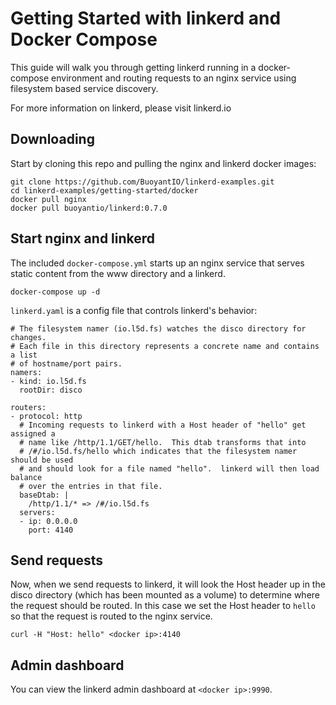 # Getting Started with linkerd and Docker Compose

This guide will walk you through getting linkerd running in a docker-compose
environment and routing requests to an nginx service using filesystem
based service discovery.

For more information on linkerd, please visit linkerd.io

## Downloading

Start by cloning this repo and pulling the nginx and linkerd docker images:

```
git clone https://github.com/BuoyantIO/linkerd-examples.git
cd linkerd-examples/getting-started/docker
docker pull nginx
docker pull buoyantio/linkerd:0.7.0
```

## Start nginx and linkerd

The included `docker-compose.yml` starts up an nginx service that serves static
content from the www directory and a linkerd.

```
docker-compose up -d
```

`linkerd.yaml` is a config file that controls linkerd's behavior:

```
# The filesystem namer (io.l5d.fs) watches the disco directory for changes.
# Each file in this directory represents a concrete name and contains a list
# of hostname/port pairs.
namers:
- kind: io.l5d.fs
  rootDir: disco

routers:
- protocol: http
  # Incoming requests to linkerd with a Host header of "hello" get assigned a
  # name like /http/1.1/GET/hello.  This dtab transforms that into
  # /#/io.l5d.fs/hello which indicates that the filesystem namer should be used
  # and should look for a file named "hello".  linkerd will then load balance
  # over the entries in that file.
  baseDtab: |
    /http/1.1/* => /#/io.l5d.fs
  servers:
  - ip: 0.0.0.0
    port: 4140

```

## Send requests

Now, when we send requests to linkerd, it will look the Host header up in the
disco directory (which has been mounted as a volume) to determine where the
request should be routed.  In this case we set the Host header to `hello` so
that the request is routed to the nginx service.

```
curl -H "Host: hello" <docker ip>:4140
```

## Admin dashboard

You can view the linkerd admin dashboard at `<docker ip>:9990`.
